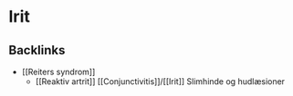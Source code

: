 # Irit
## Backlinks
* [[Reiters syndrom]]
	* [[Reaktiv artrit]]
[[Conjunctivitis]]/[[Irit]]
Slimhinde og hudlæsioner

<!-- #anki/tag/med/Ophthalmology #anki/deck/Medicine -->

<!-- {BearID:BE11DE53-B437-4607-B6D5-4FA912FEF8DF-906-000018061F910C05} -->
